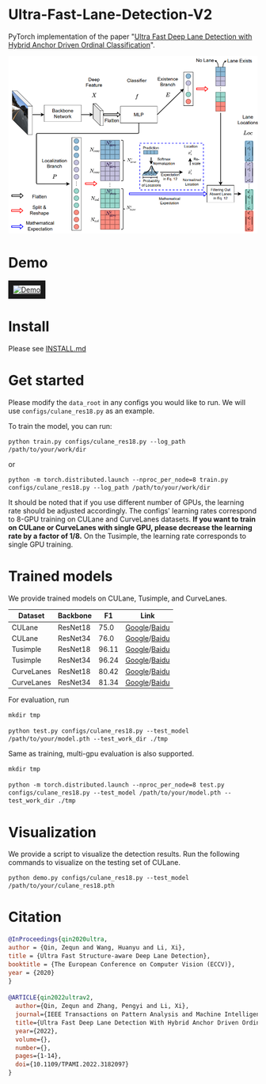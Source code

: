 # Ultra-Fast-Lane-Detection-V2
PyTorch implementation of the paper "[Ultra Fast Deep Lane Detection with Hybrid Anchor Driven Ordinal Classification](https://arxiv.org/abs/2206.07389)".


![](ufldv2.png "vis")

# Demo 
<a href="https://youtu.be/VkvpoHlaMe0
" target="_blank"><img src="http://img.youtube.com/vi/VkvpoHlaMe0/0.jpg" 
alt="Demo" width="240" height="180" border="10" /></a>


# Install
Please see [INSTALL.md](./INSTALL.md)

# Get started
Please modify the `data_root` in any configs you would like to run. We will use `configs/culane_res18.py` as an example.

To train the model, you can run:
```
python train.py configs/culane_res18.py --log_path /path/to/your/work/dir
```
or
```
python -m torch.distributed.launch --nproc_per_node=8 train.py configs/culane_res18.py --log_path /path/to/your/work/dir
```
It should be noted that if you use different number of GPUs, the learning rate should be adjusted accordingly. The configs' learning rates correspond to 8-GPU training on CULane and CurveLanes datasets. **If you want to train on CULane or CurveLanes with single GPU, please decrease the learning rate by a factor of 1/8.** On the Tusimple, the learning rate corresponds to single GPU training.
# Trained models
We provide trained models on CULane, Tusimple, and CurveLanes.

| Dataset    | Backbone | F1   | Link |
|------------|----------|-------|------|
| CULane     | ResNet18 | 75.0  |  [Google](https://drive.google.com/file/d/1oEjJraFr-3lxhX_OXduAGFWalWa6Xh3W/view?usp=sharing)/[Baidu](https://pan.baidu.com/s/1Z3W4y3eA9xrXJ51-voK4WQ?pwd=pdzs)    |
| CULane     | ResNet34 | 76.0  |   [Google](https://drive.google.com/file/d/1AjnvAD3qmqt_dGPveZJsLZ1bOyWv62Yj/view?usp=sharing)/[Baidu](https://pan.baidu.com/s/1PHNpVHboQlmpjM5NXl9IxQ?pwd=jw8f)   |
| Tusimple   | ResNet18 | 96.11 |   [Google](https://drive.google.com/file/d/1Clnj9-dLz81S3wXiYtlkc4HVusCb978t/view?usp=sharing)/[Baidu](https://pan.baidu.com/s/1umHo0RZIAQ1l_FzL2aZomw?pwd=6xs1)   |
| Tusimple   | ResNet34 | 96.24 |   [Google](https://drive.google.com/file/d/1pkz8homK433z39uStGK3ZWkDXrnBAMmX/view?usp=sharing)/[Baidu](https://pan.baidu.com/s/1Eq7oxnDoE0vcQGzs1VsGZQ?pwd=b88p)   |
| CurveLanes | ResNet18 | 80.42 |   [Google](https://drive.google.com/file/d/1VfbUvorKKMG4tUePNbLYPp63axgd-8BX/view?usp=sharing)/[Baidu](https://pan.baidu.com/s/1jCqKqgSQdh6nwC5pYpYO1A?pwd=urhe)   |
| CurveLanes | ResNet34 | 81.34 |   [Google](https://drive.google.com/file/d/1O1kPSr85Icl2JbwV3RBlxWZYhLEHo8EN/view?usp=sharing)/[Baidu](https://pan.baidu.com/s/1fk2Wg-1QoHXTnTlasSM6uQ?pwd=4mn3)   |

For evaluation, run
```Shell
mkdir tmp

python test.py configs/culane_res18.py --test_model /path/to/your/model.pth --test_work_dir ./tmp
```

Same as training, multi-gpu evaluation is also supported.
```Shell
mkdir tmp

python -m torch.distributed.launch --nproc_per_node=8 test.py configs/culane_res18.py --test_model /path/to/your/model.pth --test_work_dir ./tmp
```

# Visualization
We provide a script to visualize the detection results. Run the following commands to visualize on the testing set of CULane.
```
python demo.py configs/culane_res18.py --test_model /path/to/your/culane_res18.pth
```

# Citation

```BibTeX
@InProceedings{qin2020ultra,
author = {Qin, Zequn and Wang, Huanyu and Li, Xi},
title = {Ultra Fast Structure-aware Deep Lane Detection},
booktitle = {The European Conference on Computer Vision (ECCV)},
year = {2020}
}

@ARTICLE{qin2022ultrav2,
  author={Qin, Zequn and Zhang, Pengyi and Li, Xi},
  journal={IEEE Transactions on Pattern Analysis and Machine Intelligence}, 
  title={Ultra Fast Deep Lane Detection With Hybrid Anchor Driven Ordinal Classification}, 
  year={2022},
  volume={},
  number={},
  pages={1-14},
  doi={10.1109/TPAMI.2022.3182097}
}
```
